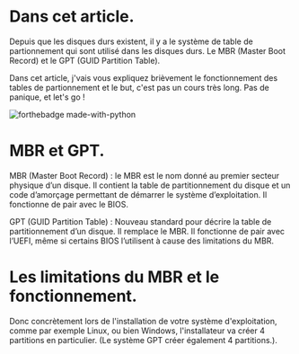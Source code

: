 # Dans cet article.

Depuis que les disques durs existent, il y a le système de table de partionnement qui sont utilisé dans les disques durs. Le MBR (Master Boot Record) et le GPT (GUID Partition Table). 

Dans cet article, j'vais vous expliquez brièvement le fonctionnement des tables de partionnement et le but, c'est pas un cours très long. Pas de panique, et let's go !

![forthebadge made-with-python](https://media.giphy.com/media/3zCBJ8t9vJlNC/giphy.gif)

# MBR et GPT.

MBR (Master Boot Record) : le MBR est le nom donné au premier secteur physique d’un disque. Il contient la table de partitionnement du disque et un code d’amorçage permettant de démarrer le système d’exploitation. Il fonctionne de pair avec le BIOS.

GPT (GUID Partition Table) : Nouveau standard pour décrire la table de partitionnement d’un disque. Il remplace le MBR. Il fonctionne de pair avec l’UEFI, même si certains BIOS l’utilisent à cause des limitations du MBR.

# Les limitations du MBR et le fonctionnement.

Donc concrètement lors de l'installation de votre système d'exploitation, comme par exemple Linux, ou bien Windows, l'installateur va créer 4 partitions en particulier. (Le système GPT créer également 4 partitions.).

